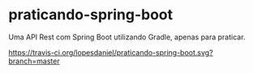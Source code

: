 # praticando-spring-boot
Uma API Rest com Spring Boot utilizando Gradle, apenas para praticar. 

https://travis-ci.org/lopesdaniel/praticando-spring-boot.svg?branch=master
